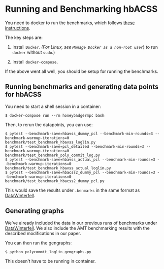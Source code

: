 # Running and Benchmarking hbACSS

You need to docker to run the benchmarks, which follows [these instructions](docs/development/getting-started.rst#managing-your-development-environment-with-docker-compose).

The key steps are:

1. Install `Docker`_. (For Linux, see `Manage Docker as a non-root user`_) to
   run ``docker`` without ``sudo``.)

2. Install `docker-compose`.

If the above went all well, you should be setup for running the benchmarks.

## Running benchmarks and generating data points for hbACSS

You need to start a shell session in a container:
```
$ docker-compose run --rm honeybadgermpc bash
```

Then, to rerun the datapoints, you can use:
```
$ pytest --benchmark-save=hbavss_dummy_pcl --benchmark-min-rounds=3 --benchmark-warmup-iterations=0 benchmark/test_benchmark_hbavss_loglin.py
$ pytest --benchmark-save=pcl_detailed --benchmark-min-rounds=3 --benchmark-warmup-iterations=0 benchmark/test_benchmark_poly_commit_log.py
$ pytest --benchmark-save=hbavss_actual_pcl --benchmark-min-rounds=3 --benchmark-warmup-iterations=0 benchmark/test_benchmark_hbavss_actual_loglin.py
$ pytest --benchmark-save=hbacss2_dummy_pcl --benchmark-min-rounds=3 --benchmark-warmup-iterations=0 benchmark/test_benchmark_hbacss2_dummy_pcl.py
```

This would save the results under `.benmarks` in the same format as [DataWinterfell](../Datawinterfell).

## Generating graphs

We've already included the data in our previous runs of benchmarks under [DataWinterfell](../Datawinterfell). We also include the AMT benchmarking results with the described modifications in our paper.

You can then run the gengraphs:
```
$ python polycommit_loglin_gengraphs.py
```
This doesn't have to be running in container.